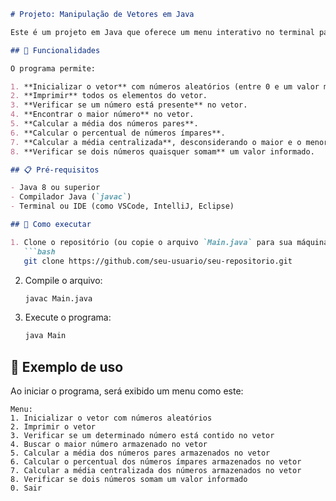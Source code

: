 ```markdown
# Projeto: Manipulação de Vetores em Java

Este é um projeto em Java que oferece um menu interativo no terminal para realizar diversas operações com vetores, como inicialização com números aleatórios, busca, estatísticas e verificações.

## 🧠 Funcionalidades

O programa permite:

1. **Inicializar o vetor** com números aleatórios (entre 0 e um valor máximo definido).
2. **Imprimir** todos os elementos do vetor.
3. **Verificar se um número está presente** no vetor.
4. **Encontrar o maior número** no vetor.
5. **Calcular a média dos números pares**.
6. **Calcular o percentual de números ímpares**.
7. **Calcular a média centralizada**, desconsiderando o maior e o menor número.
8. **Verificar se dois números quaisquer somam** um valor informado.

## 📋 Pré-requisitos

- Java 8 ou superior
- Compilador Java (`javac`)
- Terminal ou IDE (como VSCode, IntelliJ, Eclipse)

## 🚀 Como executar

1. Clone o repositório (ou copie o arquivo `Main.java` para sua máquina):
   ```bash
   git clone https://github.com/seu-usuario/seu-repositorio.git
   ```

2. Compile o arquivo:
   ```bash
   javac Main.java
   ```

3. Execute o programa:
   ```bash
   java Main
   ```

## 📌 Exemplo de uso

Ao iniciar o programa, será exibido um menu como este:

```
Menu:
1. Inicializar o vetor com números aleatórios
2. Imprimir o vetor
3. Verificar se um determinado número está contido no vetor
4. Buscar o maior número armazenado no vetor
5. Calcular a média dos números pares armazenados no vetor
6. Calcular o percentual dos números ímpares armazenados no vetor
7. Calcular a média centralizada dos números armazenados no vetor
8. Verificar se dois números somam um valor informado
0. Sair
```
